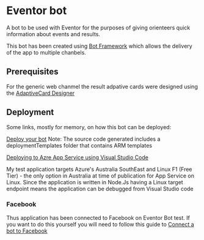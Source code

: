 # Eventor bot

A bot to be used with Eventor for the purposes of giving orienteers quick information about events and results.

This bot has been created using [Bot Framework](https://dev.botframework.com) which allows the delivery of the app to multiple chanbels.

## Prerequisites

For the generic web chanmel the result adpative cards were designed using the [AdaptiveCard Designer](https://adaptivecards.io/designer/)

##  Deployment

Some links, mostly for memory, on how this bot can be deployed:

[Deploy your bot](https://docs.microsoft.com/en-us/azure/bot-service/bot-builder-deploy-az-cli?view=azure-bot-service-4.0&tabs=csharp#set-up-continuous-deployment)
Note: The source code generated includes a deploymentTemplates folder that contains ARM templates

[Deploying to Azre App Service using Visual Studio Code](https://docs.microsoft.com/en-us/azure/javascript/tutorial-vscode-azure-app-service-node-01)

My test application targets Azure's Australia SouthEast and Linux F1 (Free Tier) - the only option in Australia at time of publication for App Service on Linux. 
Since the application is written in Node.Js having a Linux target endpoint means the application can be debugged from Visual Studio code

### Facebook

Thus application has been connected to Facebook on Eventor Bot test.
If you want to do this yourself you will need to follow this guide to  [Connect a bot to Facebook](https://docs.microsoft.com/en-us/azure/bot-service/bot-service-channel-connect-facebook?view=azure-bot-service-4.0)